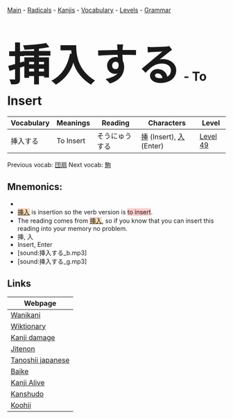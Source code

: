 <style> bigfont {font-size: 100px}</style>
[Main](../README.md) -
[Radicals](../radicals.md) -
[Kanjis](../kanjis.md) -
[Vocabulary](../vocabulary.md) -
[Levels](../levels.md) -
[Grammar](../grammar.md)
# <bigfont> 挿入する</bigfont> - To Insert 

| Vocabulary | Meanings | Reading | Characters | Level |
| --- | --- | --- | --- | --- |
| 挿入する | To Insert | そうにゅうする |  [挿](../kanjis/挿.md) (Insert), [入](../kanjis/入.md) (Enter) | [Level 49](../levels/wk_level49.md) |

Previous vocab: [団扇](団扇.md) Next vocab: [駒](駒.md) 

## Mnemonics:

* 
* <span style="background-color:#fed8b1"> [挿入](https://jisho.org/search/挿入)</span> is insertion so the verb version is <span style="background-color:#ffcccb"> to insert</span>.
* The reading comes from <span style="background-color:#fed8b1"> [挿入](https://jisho.org/search/挿入)</span>, so if you know that you can insert this reading into your memory no problem.
* 挿, 入
* Insert, Enter
* [sound:挿入する_b.mp3]
* [sound:挿入する_g.mp3]


## Links 

| Webpage |
| --- |
| [Wanikani          ](https://www.wanikani.com/kanji/挿入する) |
| [Wiktionary        ](https://en.wiktionary.org/wiki/挿入する) |
| [Kanji damage      ](http://www.kanjidamage.com/kanji/search?utf8=✓&q=挿入する) |
| [Jitenon           ](https://jitenon.com/kanji/挿入する) |
| [Tanoshii japanese ](https://www.tanoshiijapanese.com/dictionary/kanji.cfm?k=挿入する) |
| [Baike             ](https://baike.baidu.com/item/挿入する) |
| [Kanji Alive       ](https://app.kanjialive.com/挿入する) |
| [Kanshudo          ](https://www.kanshudo.com/searchmn?q=挿入する) |
| [Koohii            ](https://kanji.koohii.com/study/kanji/挿入する) |
